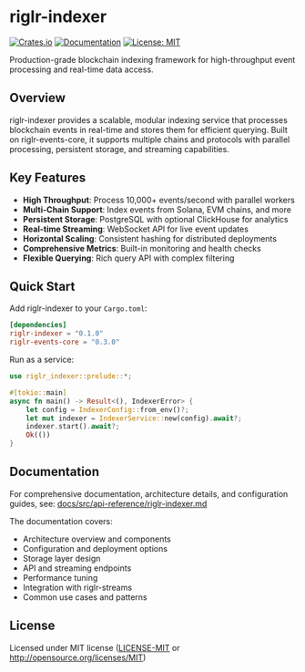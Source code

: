 # riglr-indexer

[![Crates.io](https://img.shields.io/crates/v/riglr-indexer.svg)](https://crates.io/crates/riglr-indexer)
[![Documentation](https://docs.rs/riglr-indexer/badge.svg)](https://docs.rs/riglr-indexer)
[![License: MIT](https://img.shields.io/badge/License-MIT-yellow.svg)](https://opensource.org/licenses/MIT)

Production-grade blockchain indexing framework for high-throughput event processing and real-time data access.

## Overview

riglr-indexer provides a scalable, modular indexing service that processes blockchain events in real-time and stores them for efficient querying. Built on riglr-events-core, it supports multiple chains and protocols with parallel processing, persistent storage, and streaming capabilities.

## Key Features

- **High Throughput**: Process 10,000+ events/second with parallel workers
- **Multi-Chain Support**: Index events from Solana, EVM chains, and more
- **Persistent Storage**: PostgreSQL with optional ClickHouse for analytics
- **Real-time Streaming**: WebSocket API for live event updates
- **Horizontal Scaling**: Consistent hashing for distributed deployments
- **Comprehensive Metrics**: Built-in monitoring and health checks
- **Flexible Querying**: Rich query API with complex filtering

## Quick Start

Add riglr-indexer to your `Cargo.toml`:

```toml
[dependencies]
riglr-indexer = "0.1.0"
riglr-events-core = "0.3.0"
```

Run as a service:

```rust
use riglr_indexer::prelude::*;

#[tokio::main]
async fn main() -> Result<(), IndexerError> {
    let config = IndexerConfig::from_env()?;
    let mut indexer = IndexerService::new(config).await?;
    indexer.start().await?;
    Ok(())
}
```

## Documentation

For comprehensive documentation, architecture details, and configuration guides, see: [docs/src/api-reference/riglr-indexer.md](../docs/src/api-reference/riglr-indexer.md)

The documentation covers:
- Architecture overview and components
- Configuration and deployment options
- Storage layer design
- API and streaming endpoints
- Performance tuning
- Integration with riglr-streams
- Common use cases and patterns

## License

Licensed under MIT license ([LICENSE-MIT](LICENSE-MIT) or http://opensource.org/licenses/MIT)